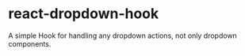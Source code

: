 # react-dropdown-hook
A simple Hook for handling any dropdown actions, not only dropdown components.
